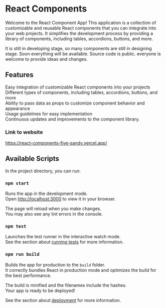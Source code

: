 # React Components

Welcome to the React Component App! This application is a collection of customizable and reusable React components that you can integrate into your web projects. It simplifies the development process by providing a library of components, including tables, accordions, buttons, and more.  

It is still in developing stage, so many components are still in designing stage. Soon everything will be available. Source code is public. everyone is welcome to provide ideas and changes. 

## Features  

Easy integration of customizable React components into your projects  
Different types of components, including tables, accordions, buttons, and more  
Ability to pass data as props to customize component behavior and appearance  
Usage guidelines for easy implementation  
Continuous updates and improvements to the component library.  

### Link to website  
https://react-components-five-sandy.vercel.app/
 

## Available Scripts

In the project directory, you can run:

### `npm start`

Runs the app in the development mode.\
Open [http://localhost:3000](http://localhost:3000) to view it in your browser.

The page will reload when you make changes.\
You may also see any lint errors in the console.

### `npm test`

Launches the test runner in the interactive watch mode.\
See the section about [running tests](https://facebook.github.io/create-react-app/docs/running-tests) for more information.

### `npm run build`

Builds the app for production to the `build` folder.\
It correctly bundles React in production mode and optimizes the build for the best performance.

The build is minified and the filenames include the hashes.\
Your app is ready to be deployed!

See the section about [deployment](https://facebook.github.io/create-react-app/docs/deployment) for more information.

